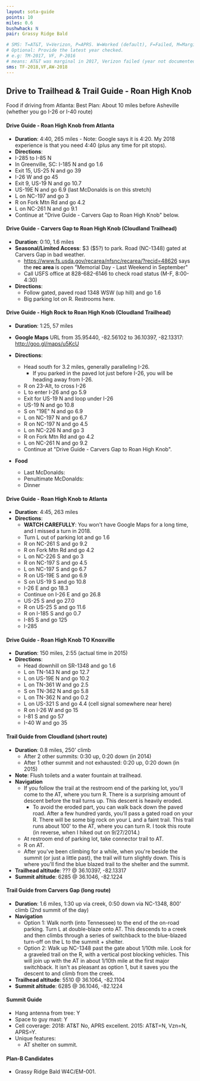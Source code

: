 ```yaml
---
layout: sota-guide
points: 10
miles: 0.6
bushwhack: N
pair: Grassy Ridge Bald

# SMS: T=AT&T, V=Verizon, P=APRS. W=Worked (default), F=Failed, M=Marginal (some failed).
# Optional: Provide the latest year checked.
# e.g: TM-2017, VF, P-2016
# means: AT&T was marginal in 2017, Verizon failed (year not documented), APRS worked in 2016.
sms: TF-2018,VF,AW-2018
---
```

Drive to Trailhead & Trail Guide - Roan High Knob
--------------------------------------------------------
Food if driving from Atlanta: Best Plan: About 10 miles before Asheville (whether you go I-26 or I-40 route)

#### Drive Guide - Roan High Knob from Atlanta

* **Duration**: 4:40, 265 miles - Note: Google says it is 4:20.  My 2018 experience is that you need 4:40 (plus any time for pit stops).
* **Directions**:
 * I-285 to I-85 N
 * In Greenville, SC: I-185 N and go 1.6
 * Exit 15, US-25 N and go 39
 * I-26 W and go 45
 * Exit 9, US-19 N and go 10.7
 * US-19E N and go 6.9 (last McDonalds is on this stretch)
 * L on NC-197 and go 3
 * R on Fork Mtn Rd and go 4.2
 * L on NC-261 N and go 9.1
 * Continue at "Drive Guide - Carvers Gap to Roan High Knob" below.

#### Drive Guide - Carvers Gap to Roan High Knob (Cloudland Trailhead)

* **Duration**: 0:10, 1.6 miles
* **Seasonal/Limited Access**: \$3 (\$5?) to park.  Road (NC-1348) gated at Carvers Gap in bad weather.
    * https://www.fs.usda.gov/recarea/nfsnc/recarea/?recid=48626 says the **rec area** is open "Memorial Day - Last Weekend in September"
    * Call USFS office at 828-682-6146 to check road status (M-F, 8:00-4:30)
* **Directions**:
    * Follow gated, paved road 1348 WSW (up hill) and go 1.6
    * Big parking lot on R.  Restrooms here.

#### Drive Guide - High Rock to Roan High Knob (Cloudland Trailhead)

* **Duration**: 1:25, 57 miles
* **Google Maps** URL from 35.95440, -82.56102 to 36.10397, -82.13317: http://goo.gl/maps/u5KcU 
* **Directions**:
    * Head south for 3.2 miles, generally paralleling I-26.
        * If you parked in the paved lot just before I-26, you will be heading away from I-26.
    * R on 23-Alt, to cross I-26
    * L to enter I-26 and go 5.9
    * Exit for US-19 N and loop under I-26
    * US-19 N and go 10.8
    * S on "19E" N and go 6.9
    * L on NC-197 N and go 6.7
    * R on NC-197 N and go 4.5
    * L on NC-226 N and go 3
    * R on Fork Mtn Rd and go 4.2
    * L on NC-261 N and go 9.2
    * Continue at "Drive Guide - Carvers Gap to Roan High Knob". 

* **Food**
    * Last McDonalds: 
    * Penultimate McDonalds: 
    * Dinner

#### Drive Guide - Roan High Knob to Atlanta

* **Duration**: 4:45, 263 miles
* **Directions**:
    * **WATCH CAREFULLY**: You won't have Google Maps for a long time, and I missed a turn in 2018. 
    * Turn L out of parking lot and go 1.6
    * R on NC-261 S and go 9.2
    * R on Fork Mtn Rd and go 4.2
    * L on NC-226 S and go 3
    * R on NC-197 S and go 4.5
    * L on NC-197 S and go 6.7
    * R on US-19E S and go 6.9
    * S on US-19 S and go 10.8
    * I-26 E and go 18.3
    * Continue on I-26 E and go 26.8
    * US-25 S and go 27.0
    * R on US-25 S and go 11.6
    * R on I-185 S and go 0.7
    * I-85 S and go 125
    * I-285

#### Drive Guide - Roan High Knob TO Knoxville

* **Duration**: 150 miles, 2:55 (actual time in 2015)
* **Directions**:
    * Head downhill on SR-1348 and go 1.6
    * L on TN-143 N and go 12.7
    * L on US-19E N and go 10.2
    * L on TN-361 W and go 2.5
    * S on TN-362 N and go 5.8
    * L on TN-362 N and go 0.2
    * L on US-321 S and go 4.4 (cell signal somewhere near here)
    * R on I-26 W and go 15
    * I-81 S and go 57
    * I-40 W and go 35

#### Trail Guide from Cloudland (short route)

* **Duration**: 0.8 miles, 250' climb
    * After 2 other summits: 0:30 up, 0:20 down (in 2014)
    * After 1 other summit and not exhausted: 0:20 up, 0:20 down (in 2015)
* **Note**: Flush toilets and a water fountain at trailhead.
* **Navigation**
    * If you follow the trail at the restroom end of the parking lot, you'll come to the AT, where you turn R.  There is a surprising amount of descent before the trail turns up.  This descent is heavily eroded.
        * To avoid the eroded part, you can walk back down the paved road.  After a few hundred yards, you'll pass a gated road on your R.  There will be some big rock on your L and a faint trail.  This trail runs about 100' to the AT, where you can turn R.  I took this route (in reverse, when I hiked out on 9/27/2014.)
    * At restroom end of parking lot, take connector trail to AT.
    * R on AT.
    * After you've been climbing for a while, when you're beside the summit (or just a little past), the trail will turn slightly down.  This is where you'll find the blue blazed trail to the shelter and the summit.
* **Trailhead altitude**: ??? @ 36.10397, -82.13317
* **Summit altitude**: 6285 @ 36.1046, -82.1224

#### Trail Guide from Carvers Gap (long route)

* **Duration**: 1.6 miles, 1:30 up via creek, 0:50 down via NC-1348, 800' climb (2nd summit of the day)
* **Navigation**
    * Option 1: Walk north (into Tennessee) to the end of the on-road parking. Turn L at double-blaze onto AT.  This descends to a creek and then climbs through a series of switchback to the blue-blazed turn-off on the L to the summit + shelter.
    * Option 2: Walk up NC-1348 past the gate about 1/10th mile. Look for a graveled trail on the R, with a vertical post blocking vehicles.  This will join up with the AT in about 1/10th mile at the first major switchback.  It isn't as pleasant as option 1, but it saves you the descent to and climb from the creek.
* **Trailhead altitude**: 5510 @ 36.1064, -82.1104
* **Summit altitude**: 6285 @ 36.1046, -82.1224

#### Summit Guide

* Hang antenna from tree: Y
* Space to guy mast: Y
* Cell coverage: 2018: AT&T No, APRS excellent. 2015: AT&T=N, Vzn=N, APRS=Y.
* Unique features:
    * AT shelter on summit.

#### Plan-B Candidates

* Grassy Ridge Bald W4C/EM-001.
